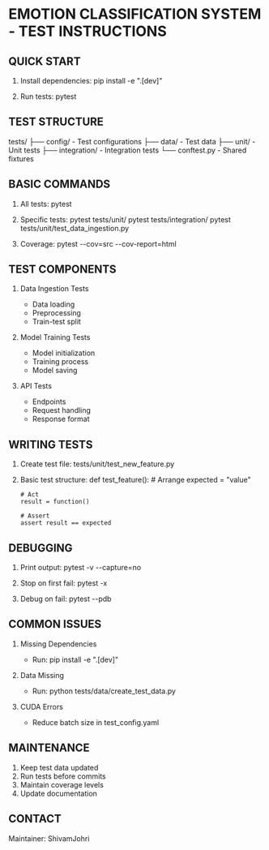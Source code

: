 EMOTION CLASSIFICATION SYSTEM - TEST INSTRUCTIONS
==============================================

QUICK START
----------
1. Install dependencies:
   pip install -e ".[dev]"

2. Run tests:
   pytest

TEST STRUCTURE
-------------
tests/
├── config/              - Test configurations
├── data/               - Test data
├── unit/               - Unit tests
├── integration/        - Integration tests
└── conftest.py         - Shared fixtures

BASIC COMMANDS
-------------
1. All tests:
   pytest

2. Specific tests:
   pytest tests/unit/
   pytest tests/integration/
   pytest tests/unit/test_data_ingestion.py

3. Coverage:
   pytest --cov=src --cov-report=html

TEST COMPONENTS
--------------
1. Data Ingestion Tests
   - Data loading
   - Preprocessing
   - Train-test split

2. Model Training Tests
   - Model initialization
   - Training process
   - Model saving

3. API Tests
   - Endpoints
   - Request handling
   - Response format

WRITING TESTS
------------
1. Create test file:
   tests/unit/test_new_feature.py

2. Basic test structure:
   def test_feature():
       # Arrange
       expected = "value"
       
       # Act
       result = function()
       
       # Assert
       assert result == expected

DEBUGGING
---------
1. Print output:
   pytest -v --capture=no

2. Stop on first fail:
   pytest -x

3. Debug on fail:
   pytest --pdb

COMMON ISSUES
------------
1. Missing Dependencies
   - Run: pip install -e ".[dev]"

2. Data Missing
   - Run: python tests/data/create_test_data.py

3. CUDA Errors
   - Reduce batch size in test_config.yaml

MAINTENANCE
----------
1. Keep test data updated
2. Run tests before commits
3. Maintain coverage levels
4. Update documentation

CONTACT
-------
Maintainer: ShivamJohri